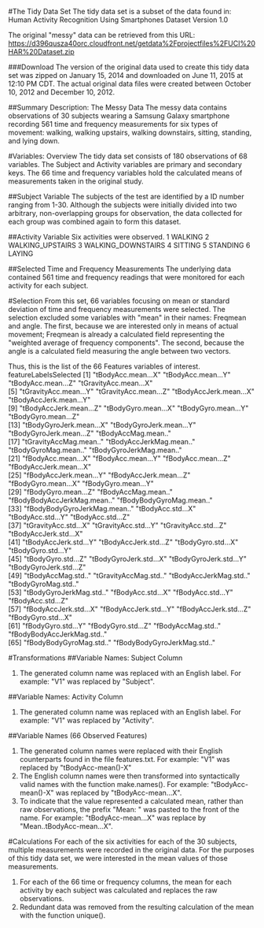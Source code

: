 
#The Tidy Data Set
The tidy data set is a subset of the data found in: Human Activity Recognition Using Smartphones Dataset
Version 1.0

The original "messy" data can be retrieved from this URL: https://d396qusza40orc.cloudfront.net/getdata%2Fprojectfiles%2FUCI%20HAR%20Dataset.zip

###Download
The version of the original data used to create this tidy data set was zipped on January 15, 2014 and downloaded on June 11, 2015 at 12:10 PM CDT. The actual original data files were created between October 10, 2012 and December 10, 2012.

##Summary Description: The Messy Data
The messy data contains observations of 30 subjects wearing a Samsung Galaxy smartphone recording 561 time and frequency measurements for six types of movement: walking, walking upstairs, walking downstairs, sitting, standing, and lying down.

#Variables: Overview
The tidy data set consists of 180 observations of 68 variables.
The Subject and Activity variables are primary and secondary keys.
The 66 time and frequency variables hold the calculated means of measurements taken in the original study.

##Subject Variable
The subjects of the test are identified by a ID number ranging from 1-30.
Although the subjects were initially divided into two arbitrary, non-overlapping groups for observation, the data collected for each group was combined again to form this dataset. 

##Activity Variable
Six activities were observed. 
1 WALKING
2 WALKING_UPSTAIRS
3 WALKING_DOWNSTAIRS
4 SITTING
5 STANDING
6 LAYING

##Selected Time and Frequency Measurements
The underlying data contained 561 time and frequency readings that were monitored for each activity for each subject.

#Selection
From this set, 66 variables focusing on mean or standard deviation of time and frequency measurements were selected. 
The selection excluded some variables with "mean" in their names: Freqmean and angle. The first, because we are interested only in means of actual movement; Freqmean is already a calculated field representing the "weighted average of frequency components". The second, because the angle is a calculated field measuring the angle between two vectors.

Thus, this is the list of the 66 Features variables of interest.
featureLabelsSelected
 [1] "tBodyAcc.mean...X"           "tBodyAcc.mean...Y"           "tBodyAcc.mean...Z"           "tGravityAcc.mean...X"       
 [5] "tGravityAcc.mean...Y"        "tGravityAcc.mean...Z"        "tBodyAccJerk.mean...X"       "tBodyAccJerk.mean...Y"      
 [9] "tBodyAccJerk.mean...Z"       "tBodyGyro.mean...X"          "tBodyGyro.mean...Y"          "tBodyGyro.mean...Z"         
[13] "tBodyGyroJerk.mean...X"      "tBodyGyroJerk.mean...Y"      "tBodyGyroJerk.mean...Z"      "tBodyAccMag.mean.."         
[17] "tGravityAccMag.mean.."       "tBodyAccJerkMag.mean.."      "tBodyGyroMag.mean.."         "tBodyGyroJerkMag.mean.."    
[21] "fBodyAcc.mean...X"           "fBodyAcc.mean...Y"           "fBodyAcc.mean...Z"           "fBodyAccJerk.mean...X"      
[25] "fBodyAccJerk.mean...Y"       "fBodyAccJerk.mean...Z"       "fBodyGyro.mean...X"          "fBodyGyro.mean...Y"         
[29] "fBodyGyro.mean...Z"          "fBodyAccMag.mean.."          "fBodyBodyAccJerkMag.mean.."  "fBodyBodyGyroMag.mean.."    
[33] "fBodyBodyGyroJerkMag.mean.." "tBodyAcc.std...X"            "tBodyAcc.std...Y"            "tBodyAcc.std...Z"           
[37] "tGravityAcc.std...X"         "tGravityAcc.std...Y"         "tGravityAcc.std...Z"         "tBodyAccJerk.std...X"       
[41] "tBodyAccJerk.std...Y"        "tBodyAccJerk.std...Z"        "tBodyGyro.std...X"           "tBodyGyro.std...Y"          
[45] "tBodyGyro.std...Z"           "tBodyGyroJerk.std...X"       "tBodyGyroJerk.std...Y"       "tBodyGyroJerk.std...Z"      
[49] "tBodyAccMag.std.."           "tGravityAccMag.std.."        "tBodyAccJerkMag.std.."       "tBodyGyroMag.std.."         
[53] "tBodyGyroJerkMag.std.."      "fBodyAcc.std...X"            "fBodyAcc.std...Y"            "fBodyAcc.std...Z"           
[57] "fBodyAccJerk.std...X"        "fBodyAccJerk.std...Y"        "fBodyAccJerk.std...Z"        "fBodyGyro.std...X"          
[61] "fBodyGyro.std...Y"           "fBodyGyro.std...Z"           "fBodyAccMag.std.."           "fBodyBodyAccJerkMag.std.."  
[65] "fBodyBodyGyroMag.std.."      "fBodyBodyGyroJerkMag.std.." 


#Transformations
##Variable Names: Subject Column
1. The generated column name was replaced with an English label.
For example: "V1" was replaced by "Subject".

##Variable Names: Activity Column
1. The generated column name was replaced with an English label.
For example: "V1" was replaced by "Activity".

##Variable Names (66 Observed Features)
1. The generated column names were replaced with their English counterparts found in the file features.txt.
For example: "V1" was replaced by "tBodyAcc-mean()-X"
2. The English column names were then transformed into syntactically valid names with the function make.names().
For example: "tBodyAcc-mean()-X" was replaced by "tBodyAcc-mean...X".
3. To indicate that the value represented a calculated mean, rather than raw observations, the prefix "Mean: " was pasted to the front of the name.
For example: "tBodyAcc-mean...X" was replace by "Mean..tBodyAcc-mean...X".

#Calculations
For each of the six activities for each of the 30 subjects, multiple measurements were recorded in the original data.
For the purposes of this tidy data set, we were interested in the mean values of those measurements.

1. For each of the 66 time or frequency columns, the mean for each activity by each subject was calculated and replaces the raw observations.
2. Redundant data was removed from the resulting calculation of the mean with the function unique().
